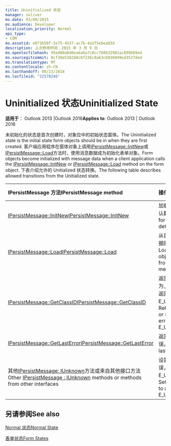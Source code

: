 ```yaml
---
title: Uninitialized 状态
manager: soliver
ms.date: 03/09/2015
ms.audience: Developer
localization_priority: Normal
api_type:
- COM
ms.assetid: e071b50f-2e75-4537-ac7b-4a2f5ebea83d
description: 上次修改时间：2015 年 3 月 9 日
ms.openlocfilehash: 95ed80a6d0ea6a6a7c8cc768b32981ac899b69e4
ms.sourcegitcommit: 0cf39e5382b8c6f236c8a63c6036849ed3527ded
ms.translationtype: MT
ms.contentlocale: zh-CN
ms.lasthandoff: 08/23/2018
ms.locfileid: "22578246"
---
```

# <a name="uninitialized-state"></a><span data-ttu-id="8e3cf-103">Uninitialized 状态</span><span class="sxs-lookup"><span data-stu-id="8e3cf-103">Uninitialized State</span></span>

  
  
<span data-ttu-id="8e3cf-104">**适用于**： Outlook 2013 |Outlook 2016</span><span class="sxs-lookup"><span data-stu-id="8e3cf-104">**Applies to**: Outlook 2013 | Outlook 2016</span></span> 
  
<span data-ttu-id="8e3cf-105">未初始化的状态是首次创建时，对象应中的初始状态窗体。</span><span class="sxs-lookup"><span data-stu-id="8e3cf-105">The Uninitialized state is the initial state form objects should be in when they are first created.</span></span> <span data-ttu-id="8e3cf-106">客户端应用程序在窗体对象上调用[IPersistMessage::InitNew](ipersistmessage-initnew.md)或[IPersistMessage::Load](ipersistmessage-load.md)方法时，使用消息数据成为初始化表单对象。</span><span class="sxs-lookup"><span data-stu-id="8e3cf-106">Form objects become initialized with message data when a client application calls the [IPersistMessage::InitNew](ipersistmessage-initnew.md) or [IPersistMessage::Load](ipersistmessage-load.md) method on the form object.</span></span> <span data-ttu-id="8e3cf-107">下表介绍允许的 Unitialized 状态转换。</span><span class="sxs-lookup"><span data-stu-id="8e3cf-107">The following table describes allowed transitions from the Unitialized state.</span></span> 
  
|<span data-ttu-id="8e3cf-108">**IPersistMessage 方法**</span><span class="sxs-lookup"><span data-stu-id="8e3cf-108">**IPersistMessage method**</span></span>|<span data-ttu-id="8e3cf-109">**操作**</span><span class="sxs-lookup"><span data-stu-id="8e3cf-109">**Action**</span></span>|<span data-ttu-id="8e3cf-110">**新的状态**</span><span class="sxs-lookup"><span data-stu-id="8e3cf-110">**New state**</span></span>|
|:-----|:-----|:-----|
|[<span data-ttu-id="8e3cf-111">IPersistMessage::InitNew</span><span class="sxs-lookup"><span data-stu-id="8e3cf-111">IPersistMessage::InitNew</span></span>](ipersistmessage-initnew.md) <br/> |<span data-ttu-id="8e3cf-112">加载表单对象的默认数据。</span><span class="sxs-lookup"><span data-stu-id="8e3cf-112">Load the form object with default data.</span></span>  <br/> |[<span data-ttu-id="8e3cf-113">Normal</span><span class="sxs-lookup"><span data-stu-id="8e3cf-113">Normal</span></span>](normal-state.md) <br/> |
|[<span data-ttu-id="8e3cf-114">IPersistMessage::Load</span><span class="sxs-lookup"><span data-stu-id="8e3cf-114">IPersistMessage::Load</span></span>](ipersistmessage-load.md) <br/> |<span data-ttu-id="8e3cf-115">从目标邮件加载数据的窗体对象。</span><span class="sxs-lookup"><span data-stu-id="8e3cf-115">Load the form object with data from the target message.</span></span>  <br/> |<span data-ttu-id="8e3cf-116">常规</span><span class="sxs-lookup"><span data-stu-id="8e3cf-116">Normal</span></span>  <br/> |
|[<span data-ttu-id="8e3cf-117">IPersistMessage::GetClassID</span><span class="sxs-lookup"><span data-stu-id="8e3cf-117">IPersistMessage::GetClassID</span></span>](ipersistmessage-getclassid.md) <br/> |<span data-ttu-id="8e3cf-118">返回成功，或设置为上一个错误，并返回 E_UNEXPECTED。</span><span class="sxs-lookup"><span data-stu-id="8e3cf-118">Return success, or set the last error to and return E_UNEXPECTED.</span></span>  <br/> |<span data-ttu-id="8e3cf-119">未初始化</span><span class="sxs-lookup"><span data-stu-id="8e3cf-119">Uninitialized</span></span>  <br/> |
|[<span data-ttu-id="8e3cf-120">IPersistMessage::GetLastError</span><span class="sxs-lookup"><span data-stu-id="8e3cf-120">IPersistMessage::GetLastError</span></span>](ipersistmessage-getlasterror.md) <br/> |<span data-ttu-id="8e3cf-121">返回的最后一个错误。</span><span class="sxs-lookup"><span data-stu-id="8e3cf-121">Return the last error.</span></span>  <br/> |<span data-ttu-id="8e3cf-122">未初始化</span><span class="sxs-lookup"><span data-stu-id="8e3cf-122">Uninitialized</span></span>  <br/> |
|<span data-ttu-id="8e3cf-123">其他[IPersistMessage: IUnknown](ipersistmessageiunknown.md)方法或来自其他接口方法</span><span class="sxs-lookup"><span data-stu-id="8e3cf-123">Other [IPersistMessage : IUnknown](ipersistmessageiunknown.md) methods or methods from other interfaces</span></span>  <br/> |<span data-ttu-id="8e3cf-124">设置为上一个错误，并返回 E_UNEXPECTED。</span><span class="sxs-lookup"><span data-stu-id="8e3cf-124">Set the last error to and return E_UNEXPECTED.</span></span>  <br/> |<span data-ttu-id="8e3cf-125">未初始化</span><span class="sxs-lookup"><span data-stu-id="8e3cf-125">Uninitialized</span></span>  <br/> |
   
## <a name="see-also"></a><span data-ttu-id="8e3cf-126">另请参阅</span><span class="sxs-lookup"><span data-stu-id="8e3cf-126">See also</span></span>



[<span data-ttu-id="8e3cf-127">Normal 状态</span><span class="sxs-lookup"><span data-stu-id="8e3cf-127">Normal State</span></span>](normal-state.md)
  
[<span data-ttu-id="8e3cf-128">表单状态</span><span class="sxs-lookup"><span data-stu-id="8e3cf-128">Form States</span></span>](form-states.md)

